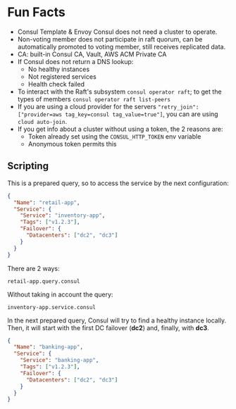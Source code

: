# Fun Facts
- Consul Template & Envoy Consul does not need a cluster to operate.
- Non-voting member does not participate in raft quorum, can be automatically promoted to voting
member, still receives replicated data.
- CA: built-in Consul CA, Vault, AWS ACM Private CA
- If Consul does not return a DNS lookup:
    - No healthy instances
    - Not registered services
    - Health check failed
- To interact with the Raft's subsystem `consul operator raft`; to get the types of members 
`consul operator raft list-peers`
- If you are using a cloud provider for the servers `"retry_join": ["provider=aws tag_key=consul tag_value=true"]`, you can are using `cloud auto-join`.
- If you get info about a cluster without using a token, the 2 reasons are:
    - Token already set using the `CONSUL_HTTP_TOKEN` env variable
    - Anonymous token permits this

## Scripting
This is a prepared query, so to access the service by the next configuration:
```json
{
  "Name": "retail-app",
  "Service": {
    "Service": "inventory-app",
    "Tags": ["v1.2.3"],
    "Failover": {
      "Datacenters": ["dc2", "dc3"]
    }
  }
}
```

There are 2 ways:
```
retail-app.query.consul
```
Without taking in account the query:
```
inventory-app.service.consul
```

In the next prepared query, Consul will try to find a healthy instance locally. Then, it will start
with the first DC failover (**dc2**) and, finally, with **dc3**.
```json
{
  "Name": "banking-app",
  "Service": {
    "Service": "banking-app",
    "Tags": ["v1.2.3"],
    "Failover": {
      "Datacenters": ["dc2", "dc3"]
    }
  }
}
```